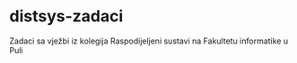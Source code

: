 # distsys-zadaci

Zadaci sa vježbi iz kolegija Raspodijeljeni sustavi na Fakultetu informatike u Puli
